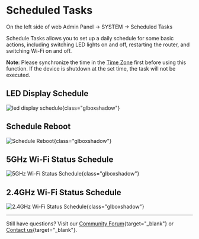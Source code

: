 # Scheduled Tasks

On the left side of web Admin Panel -> SYSTEM -> Scheduled Tasks

Schedule Tasks allows you to set up a daily schedule for some basic actions, including switching LED lights on and off, restarting the router, and switching Wi-Fi on and off.

**Note**: Please synchronize the time in the [Time Zone](time_zone.md) first before using this function. If the device is shutdown at the set time, the task will not be executed.

## LED Display Schedule

![led display schedule](https://static.gl-inet.com/docs/router/en/4/tutorials/scheduled_tasks/led_display_schedule.png){class="glboxshadow"}

## Schedule Reboot

![Schedule Reboot](https://static.gl-inet.com/docs/router/en/4/tutorials/scheduled_tasks/schedule_reboot.png){class="glboxshadow"}

## 5GHz Wi-Fi Status Schedule

![5GHz Wi-Fi Status Schedule](https://static.gl-inet.com/docs/router/en/4/tutorials/scheduled_tasks/5g_wifi_status_schedule.png){class="glboxshadow"}

## 2.4GHz Wi-Fi Status Schedule

![2.4GHz Wi-Fi Status Schedule](https://static.gl-inet.com/docs/router/en/4/tutorials/scheduled_tasks/2g_wifi_status_schedule.png){class="glboxshadow"}

---

Still have questions? Visit our [Community Forum](https://forum.gl-inet.com){target="_blank"} or [Contact us](https://www.gl-inet.com/contacts/){target="_blank"}.

